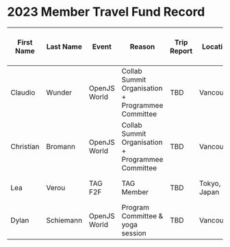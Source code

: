 # 2023 Member Travel Fund Record

| First Name | Last Name | Event | Reason | Trip Report | Location | Travel Dates | Amount Requested | Pull Request date | Pull Request link | Date Expense report sent | Amount of Expense Report | Date Sent to Finance | Date approved through Bill.com | Bill.com Amount approved for reimbursement |
|---|---|---|---|---|---|---|---|---|---|---|---|---|---|---|
| Claudio | Wunder | OpenJS World | Collab Summit Organisation + Programmee Committee | TBD | Vancouver | 8th May - 16th May | 700 EUR | March 1st | https://github.com/openjs-foundation/cross-project-council/pull/1018 | TBD | TBD | TBD | TBD | TBD |
| Christian | Bromann | OpenJS World | Collab Summit Organisation + Programmee Committee | TBD | Vancouver | 5th May - 13th May | 800 EUR | March 24th | https://github.com/openjs-foundation/cross-project-council/pull/1035 | TBD | TBD | TBD | TBD | TBD |
| Lea | Verou | TAG F2F | TAG Member | TBD | Tokyo, Japan | April 17-21 | $3500 | March 27th | TBD | TBD | TBD | TBD | TBD | TBD |
| Dylan | Schiemann | OpenJS World | Program Committee & yoga session | TBD | Vancouver | 8th May - 13th May | 2376 USD | March 30th | https://github.com/openjs-foundation/community-fund/pull/18 | TBD | TBD | TBD | TBD | TBD |
